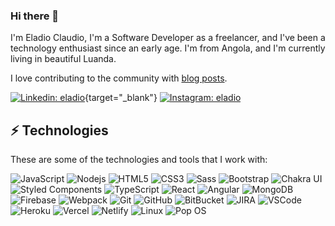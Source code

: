 ### Hi there 👋

I'm Eladio Claudio,  I'm a Software Developer as a freelancer, and I've been a technology enthusiast since an early age. I'm from Angola, and I'm currently living in beautiful Luanda.

I love contributing to the community with [blog posts](https://medium.com/@eladioclaudio).

[![Linkedin: eladio](https://img.shields.io/badge/-Linkedin-blue?style=flat-square&logo=Linkedin&logoColor=white&link=https://www.linkedin.com/in/eladioclaudio/)](https://www.linkedin.com/in/eladioclaudio/){target="_blank"}
[![Instagram: eladio](https://img.shields.io/badge/Instagram-E4405F?style=flat-square&logo=instagram&logoColor=white&link=https://www.instagram.com/eladio_claudio)](https://www.instagram.com/eladio_claudio)

## ⚡ Technologies

These are some of the technologies and tools that I work with:

![JavaScript](https://img.shields.io/badge/-JavaScript-black?style=flat-square&logo=javascript)
![Nodejs](https://img.shields.io/badge/-Nodejs-339933?style=flat-square&logo=Node.js&logoColor=white)
![HTML5](https://img.shields.io/badge/-HTML5-E34F26?style=flat-square&logo=html5&logoColor=white)
![CSS3](https://img.shields.io/badge/-CSS3-1572B6?style=flat-square&logo=css3)
![Sass](https://img.shields.io/badge/-Sass-CC6699?style=flat-square&logo=sass&logoColor=white)
![Bootstrap](https://img.shields.io/badge/-Bootstrap-563D7C?style=flat-square&logo=bootstrap)
![Chakra UI](https://img.shields.io/badge/Chakra--UI-319795?style=flat-square&logo=chakra-ui&logoColor=white)
![Styled Components](https://img.shields.io/badge/styled--components-DB7093?style=flat-square&logo=styled-components&logoColor=white)
![TypeScript](https://img.shields.io/badge/TypeScript-007ACC?style=flat-square&logo=typescript&logoColor=white)
![React](https://img.shields.io/badge/React-20232A?style=flat-square&logo=react&logoColor=61DAFB)
![Angular](https://img.shields.io/badge/-Angular-DD0031?style=flat-square&logo=angular)
![MongoDB](https://img.shields.io/badge/-MongoDB-black?style=flat-square&logo=mongodb)
![Firebase](https://img.shields.io/badge/Firebase-FFCA28?style=flat-square&logo=firebase&logoColor=white)
![Webpack](https://img.shields.io/badge/Webpack-8DD6F9?style=flat-square&logo=Webpack&logoColor=white)
![Git](https://img.shields.io/badge/-Git-black?style=flat-square&logo=git)
![GitHub](https://img.shields.io/badge/-GitHub-181717?style=flat-square&logo=github)
![BitBucket](https://img.shields.io/badge/-BitBucket-darkblue?style=flat-square&logo=bitbucket)
![JIRA](https://img.shields.io/badge/-JIRA-0052CC?style=flat-square&logo=jira)
![VSCode](https://img.shields.io/badge/-VSCode-007ACC?style=flat-square&logo=visual-studio-code&logoColor=white)
![Heroku](https://img.shields.io/badge/Heroku-430098?style=flat-square&logo=heroku&logoColor=white)
![Vercel](https://img.shields.io/badge/Vercel-000000?style=flat-square&logo=vercel&logoColor=white)
![Netlify](https://img.shields.io/badge/Netlify-00C7B7?style=flat-square&logo=netlify&logoColor=white)
![Linux](https://img.shields.io/badge/Linux-FCC624?style=flat-square&logo=linux&logoColor=black)
![Pop OS](https://img.shields.io/badge/Pop!_OS-48B9C7?style=flat-square&logo=Pop!_OS&logoColor=white)
